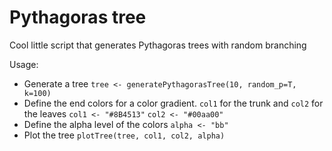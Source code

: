 # Pythagoras tree

Cool little script that generates Pythagoras trees with random branching

Usage:
* Generate a tree 
`tree <- generatePythagorasTree(10, random_p=T, k=100)`
* Define the end colors for a color gradient. `col1` for the trunk and `col2` for the leaves
`col1 <- "#8B4513"`
`col2 <- "#00aa00"`
* Define the alpha level of the colors
`alpha <- "bb"`
* Plot the tree
`plotTree(tree, col1, col2, alpha)`


